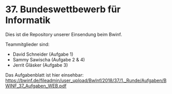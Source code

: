 # 37. Bundeswettbewerb für Informatik
Dies ist die Repository unserer Einsendung beim Bwinf.

Teammitglieder sind:
- David Schneider (Aufgabe 1)
- Sammy Sawischa (Aufgabe 2 & 4)
- Jerrit Gläsker (Aufgabe 3)

Das Aufgabenblatt ist hier einsehbar: https://bwinf.de/fileadmin/user_upload/BwInf/2018/37/1._Runde/Aufgaben/BWINF_37_Aufgaben_WEB.pdf
